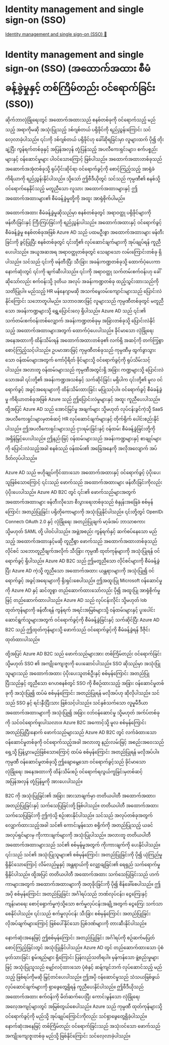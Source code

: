 # Identity management and single sign-on (SSO)

[Identity management and single sign-on (SSO) 🔗](https://www.coursera.org/learn/microsoft-sc-900-exam-preparation-and-practice/lecture/hiec7/identity-management-and-single-sign-on-sso)

# Identity management and single sign-on (SSO) (အထောက်အထား စီမံခန့်ခွဲမှုနှင့် တစ်ကြိမ်တည်း ဝင်ရောက်ခြင်း (SSO))

ဆိုက်ဘာလုံခြုံရေးတွင် အထောက်အထားသည် စနစ်တစ်ခုကို ဝင်ရောက်သည့် မည်သည့် အရာကိုမဆို အသုံးပြုသည့် ဒစ်ဂျစ်တယ် ပရိုဖိုင်ကို ရည်ညွှန်းကြောင်း သင်လေ့လာခဲ့ပါသည်။ ၎င်းကို ဒစ်ဂျစ်တယ် ပရိုဖိုင်ဟု ခေါ်ဆိုရခြင်းမှာ လူများထက် ပို၍ တိုးချဲ့ပြီး ကွန်ရက်တစ်ခုနှင့် အပြန်အလှန် တုံ့ပြန်သည့် အပလီကေးရှင်းများ၊ စက်ပစ္စည်းများနှင့် ဝန်ဆောင်မှုများ ပါဝင်သောကြောင့် ဖြစ်ပါသည်။ အထောက်အထားတစ်ခုသည် အဆောက်အအုံတစ်ခုသို့ ရုပ်ပိုင်းဆိုင်ရာ ဝင်ရောက်ခွင့်ကို စောင့်ကြည့်သည့် အာရုံခံကိရိယာကို ရည်ညွှန်းနိုင်ပါသည်။ သို့သော် ဤဗီဒီယိုတွင် သင်သည် ကုမ္ပဏီ၏ စနစ်သို့ ဝင်ရောက်နေနိုင်သည့် မတူညီသော လူသား အထောက်အထားများနှင့် ဤအထောက်အထားများ၏ စီမံခန့်ခွဲမှုတို့ကို အထူး အာရုံစိုက်ပါမည်။

အထောက်အထား စီမံခန့်ခွဲမှုဆိုသည်မှာ စနစ်တစ်ခုတွင် အရာဝတ္ထု ပရိုဖိုင်များကို ဖန်တီးခြင်းနှင့် ကြီးကြပ်ခြင်းကို ရည်ညွှန်းပါသည်။ အထောက်အထားနှင့် ဝင်ရောက်ခွင့် စီမံခန့်ခွဲမှု စနစ်တစ်ခုအဖြစ် Azure AD သည် ပထမဦးစွာ အထောက်အထားများ ဖန်တီးခြင်းကို ခွင့်ပြုပြီး စနစ်တစ်ခုတွင် ၎င်းတို့၏ လုပ်ဆောင်ချက်များကို အုပ်ချုပ်ရန် ကူညီပေးပါသည်။ အယူအဆအရ အရာဝတ္ထုတစ်ခုတွင် သေချာသော လမ်းကြောင်းတစ်ခု ရှိပါသည်။ သင်သည် ၎င်းကို ဖန်တီးပြီး သီးခြား အခန်းကဏ္ဍတစ်ခုသို့ ထောက်ပံ့ပေးကာ နောက်ဆုံးတွင် ၎င်းကို ဖျက်ဆီးပါသည်။ ၎င်းကို အရာဝတ္ထု သက်တမ်းစက်ဝန်းဟု ခေါ်ဆိုသော်လည်း စက်ဝန်းသို့ ဒုတိယ အလုပ် အခန်းကဏ္ဍတစ်ခု ထည့်သွင်းထားသည်ကို သတိပြုပါ။ မည်သည့် HR မန်နေဂျာမဆို အသက်မွေးဝမ်းကျောင်းများသည် ပြောင်းလဲနိုင်ကြောင်း သဘောတူပါမည်။ သဘာဝအားဖြင့် လူများသည် ကုမ္ပဏီတစ်ခုတွင် မတူညီသော အခန်းကဏ္ဍများသို့ ရွှေ့ပြောင်းလေ့ ရှိပါသည်။ Azure AD သည် ၎င်း၏ သက်တမ်းစက်ဝန်းတစ်လျှောက် အခန်းကဏ္ဍတစ်ခုမှ အခြားတစ်ခုသို့ ပြောင်းလဲနိုင်သည့် အထောက်အထားများအတွက် ထောက်ပံ့ပေးပါသည်။ ခိုင်မာသော လုံခြုံရေး အနေအထားကို ထိန်းသိမ်းရန် အထောက်အထားတစ်ခု၏ လက်ရှိ အဆင့်ကို တက်ကြွစွာ စောင့်ကြည့်သင့်ပါသည်။ ဥပမာအားဖြင့် ကုမ္ပဏီတစ်ခုသည် ကုမ္ပဏီမှ ထွက်ခွာသွားသော ဝန်ထမ်းများအတွက် ကော်ပိုရိတ် ဖိုင်များသို့ ဝင်ရောက်ခွင့်ကို ရုပ်သိမ်းသင့်ပါသည်။ အလားတူ ဝန်ထမ်းများသည် ကုမ္ပဏီအတွင်းရှိ အခြား ကဏ္ဍများသို့ ပြောင်းလဲသောအခါ ၎င်းတို့၏ အခန်းကဏ္ဍအသစ်နှင့် သက်ဆိုင်ခြင်း မရှိပါက ၎င်းတို့၏ မူလ ဝင်ရောက်ခွင့် အခွင့်အရေးများကို ထိန်းသိမ်းထားခြင်း မပြုသင့်ပါ။ ဝင်ရောက်ခွင့် စီမံခန့်ခွဲမှု ကိရိယာတစ်ခုအဖြစ် Azure သည် ဤပြောင်းလဲမှုများနှင့် အထူး ကူညီပေးပါသည်။ ထို့အပြင် Azure AD သည် အောင်မြင်မှု အချက်များ သို့မဟုတ် လုပ်ငန်းခွင်ကဲ့သို့ SaaS အပလီကေးရှင်းများမှတစ်ဆင့် HR လုပ်ဆောင်ချက်များနှင့် တိုက်ရိုက် ပေါင်းစည်းနိုင်ပါသည်။ ဤအပလီကေးရှင်းများသည် ငှားရမ်းခြင်းနှင့် ဝန်ထမ်း စီမံခန့်ခွဲခြင်းတို့ကို အရှိန်မြှင့်ပေးပါသည်။ ဤနည်းဖြင့် ဝန်ထမ်းများသည် အခန်းကဏ္ဍများနှင့် စာချုပ်များကို ပြောင်းလဲသည့်အခါ စနစ်သည် ဝန်ထမ်း၏ အခြေအနေကို အလိုအလျောက် အပ်ဒိတ်လုပ်ပါသည်။

Azure AD သည် ဗဟိုချုပ်ကိုင်ထားသော အထောက်အထားနှင့် ဝင်ရောက်ခွင့် ပံ့ပိုးပေးသူဖြစ်သောကြောင့် ၎င်းသည် ဖောက်သည် အထောက်အထားများ ဖန်တီးခြင်းကိုလည်း ပံ့ပိုးပေးပါသည်။ Azure AD B2C တွင် ၎င်း၏ ဖောက်သည်များအတွက် အထောက်အထားများ ဖန်တီးလိုသော စီးပွားရေးတစ်ခုသည် စံနှုန်းအခြေခံ စစ်မှန်ကြောင်း အတည်ပြုခြင်း ပရိုတိုကောများကို အသုံးပြုနိုင်ပါသည်။ ၎င်းတို့တွင် OpenID၊ Connect၊ OAuth 2.0 နှင့် လုံခြုံရေး အတည်ပြုချက် မာ့ခ်အပ် ဘာသာစကား သို့မဟုတ် SAML တို့ ပါဝင်ပါသည်။ အဖွဲ့အစည်း ကွန်ရက်နှင့် ဆက်စပ်နေသော မည်သည့် အထောက်အထားနှင့်မဆို တူညီစွာ ဖောက်သည် အထောက်အထားတစ်ခုသည် လိုင်စင် သဘောတူညီချက်အလိုက် သီးခြား ကုမ္ပဏီ ထုတ်ကုန်များကို အသုံးပြုရန် ဝင်ရောက်ခွင့် ရှိပါသည်။ Azure AD B2C သည် ဤမတူညီသော လိုင်စင်များကို စီမံခန့်ခွဲပြီး Azure AD ကဲ့သို့ တူညီသော အထောက်အထား ယန္တရားများကို အသုံးပြု၍ ဝင်ရောက်ခွင့် အခွင့်အရေးများကို ရိုးရှင်းစေပါသည်။ ဤအထူးပြု Microsoft ဝန်ဆောင်မှုကို Azure AD နှင့် ဆင်တူစွာ တည်ဆောက်ထားသော်လည်း ပို၍ အထူးပြု အာရုံစိုက်မှုဖြင့် တည်ဆောက်ထားပါသည်။ Azure AD သည် လုပ်ငန်းလိုင်း သို့မဟုတ် lob ထုတ်ကုန်များကို ဖန်တီးရန် ကွန်ရက် အရင်းအမြစ်များသို့ ဝန်ထမ်းများနှင့် ပူးပေါင်းဆောင်ရွက်သူများအတွက် ဝင်ရောက်ခွင့်ကို စီမံခန့်ခွဲခြင်းနှင့် သက်ဆိုင်ပြီး Azure AD B2C သည် ဤထုတ်ကုန်များသို့ ဖောက်သည် ဝင်ရောက်ခွင့်ကို စီမံခန့်ခွဲရန် ဒီဇိုင်းထုတ်ထားပါသည်။

ထို့အပြင် Azure AD B2C သည် ဖောက်သည်များအား တစ်ကြိမ်တည်း ဝင်ရောက်ခြင်း သို့မဟုတ် SSO ၏ အကျိုးကျေးဇူးကို ပေးဆောင်ပါသည်။ SSO ဆိုသည်မှာ အသုံးပြုသူများသည် အထောက်အထား ပံ့ပိုးပေးသူတစ်ဦးနှင့် စစ်မှန်ကြောင်း အတည်ပြုပြီးသည်နှင့် တူညီသော ဂေဟစနစ်တွင် SSO ကို စီစဉ်ထားသည့် အခြား ဝန်ဆောင်မှုတစ်ခုကို အသုံးပြု၍ ထပ်မံ စစ်မှန်ကြောင်း အတည်ပြုရန် မလိုအပ်ဟု ဆိုလိုပါသည်။ သင်သည် SSO နှင့် ရင်းနှီးပြီးသား ဖြစ်သင့်ပါသည်။ သင်နှစ်သက်သော လူမှုမီဒီယာ အထောက်အထားများကို အသုံးပြု၍ အခြား ဝဘ်ဝန်ဆောင်မှု သို့မဟုတ် အက်ပ်တစ်ခုကို သင်ဝင်ရောက်ဖူးပါသလား။ Azure B2C အကောင့်သို့ မူလ စစ်မှန်ကြောင်း အတည်ပြုပြီးနောက် ဖောက်သည်များသည် Azure AD B2C တွင် လက်ခံထားသော ဝန်ဆောင်မှုတစ်ခုကို ဝင်ရောက်သည့်အခါ အလားတူ နည်းလမ်းဖြင့် အစည်းအဝေးသည် ရှေ့သို့ ပြန့်ပွားမည်ဖြစ်သောကြောင့် ထပ်မံ စစ်မှန်ကြောင်း အတည်ပြုရန် မလိုအပ်ပါ။ ကုမ္ပဏီ ဝန်ဆောင်မှုတစ်ခုသို့ ဤချောမွေ့သော ဝင်ရောက်ခွင့်သည် ခိုင်မာသော လုံခြုံရေး အနေအထားကို ထိန်းသိမ်းစဉ် ဝင်ရောက်ရလွယ်ကူခြင်းမှတစ်ဆင့် အပြန်အလှန် တုံ့ပြန်မှုကို အားပေးပါသည်။

B2C ကို အသုံးပြုခြင်း၏ အခြား အားသာချက်မှာ တတိယပါတီ အထောက်အထား၊ အတည်ပြုခြင်းနှင့် သက်သေပြခြင်းတို့ ဖြစ်ပါသည်။ တတိယပါတီ အထောက်အထား သက်သေပြခြင်းကို ဤကဲ့သို့ စဉ်းစားနိုင်ပါသည်။ သင်သည် အလုပ်တစ်ခုအတွက် လျှောက်ထားသည့်အခါ သင်၏ ကောင်းမွန်သော စရိုက်ကို အတည်ပြုသည့် ယခင် အလုပ်ရှင်များမှ ကိုးကားချက်များကို အသုံးပြုပါသည်။ အလားတူ တတိယပါတီ အထောက်အထားများသည် သင်၏ စစ်မှန်မှုအတွက် ကိုးကားချက်ကို ပေးနိုင်ပါသည်။ ၎င်းသည် သင်၏ အသုံးပြုသူများ၏ စစ်မှန်ကြောင်း အတည်ပြုခြင်းကို ပို၍ ယုံကြည်မှု ရှိနိုင်သောကြောင့် လိမ်လည်မှုနှင့် အန္တရာယ်ကို လျှော့ချခြင်း၏ ရေရှည် သက်ရောက်မှု ရှိနိုင်ပါသည်။ ထို့အပြင် တတိယပါတီ အထောက်အထား သက်သေပြခြင်းသည် ဟက်ကာများအတွက် အထောက်အထားများကို အတုခိုးခြင်းကို ပို၍ စိန်ခေါ်စေပါသည်။ ဤအပို စစ်မှန်ကြောင်း အတည်ပြုခြင်း အင်္ဂါရပ်သည် ဘဏ်လုပ်ငန်း၊ ငွေကြေးနှင့် ကျန်းမာရေး စောင့်ရှောက်မှုကဲ့သို့သော စက်မှုလုပ်ငန်းအချို့အတွက် ငွေကြေး သက်သာစေနိုင်ပါသည်။ ၎င်းသည် စက်မှုလုပ်ငန်း သီးခြား စစ်မှန်ကြောင်း အတည်ပြုခြင်း လိုအပ်ချက်များကြောင့် ဖြစ်ပေါ်နိုင်သော ပြစ်ဒဏ်များကို တားဆီးနိုင်ပါသည်။

နောက်ဆုံးအနေဖြင့် ဤစစ်မှန်ကြောင်း အတည်ပြုခြင်း အင်္ဂါရပ်ကို စဉ်ဆက်မပြတ် စောင့်ကြည့်ခြင်းတွင် အသုံးပြုနိုင်ပါသည်။ Azure AD တွင် တည်ဆောက်ထားသော ပုံစံ မှတ်သားခြင်း စွမ်းရည်များ ရှိကြောင်း ပြန်လည်သတိရပါ။ မှန်ကန်သော ဖွဲ့စည်းမှုများဖြင့် အသုံးပြုသူသည် မျှော်လင့်ထားသော ပုံစံနှင့် ဆန့်ကျင်ဘက် လုပ်ဆောင်သည့် မည်သည့် ဖြစ်ရပ်ကိုမဆို မြှင့်တင်ပေးပါသည်။ ဤအပို ဝန်ဆောင်မှုသည် သံသယဖြစ်ဖွယ် လုပ်ဆောင်ချက်များကို ရှာဖွေတွေ့ရှိရန် ကူညီပေးနိုင်ပါသည်။ ဤဗီဒီယိုသည် အထောက်အထား စက်ဝန်းကို မိတ်ဆက်ပေးပြီး ကောင်းမွန်သော လုံခြုံရေး အလေ့အကျင့်များတွင် အမြစ်တွယ်စေပါသည်။ Azure သည် ကုမ္ပဏီ ထုတ်ကုန်များသို့ ဝင်ရောက်ခွင့်ကို မည်သို့ အုပ်ချုပ်ကြောင်းကိုလည်း သင်ရှာဖွေတွေ့ရှိခဲ့ပါသည်။ နောက်ဆုံးအနေဖြင့် တစ်ကြိမ်တည်း ဝင်ရောက်ခြင်းသည် အသုံးဝင်သော ဖောက်သည် အကျိုးကျေးဇူးတစ်ခု မည်သို့ ဖြစ်နိုင်ကြောင်း သင်လေ့လာခဲ့ပါသည်။
